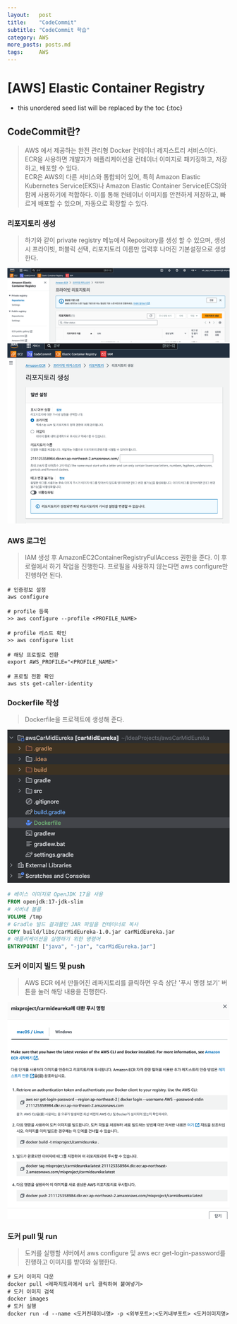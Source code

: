 ```yaml
---
layout:   post
title:    "CodeCommit"
subtitle: "CodeCommit 학습"
category: AWS
more_posts: posts.md
tags:     AWS
---
```

# [AWS] Elastic Container Registry

<!--more-->
<!-- Table of contents -->
* this unordered seed list will be replaced by the toc
{:toc}

## CodeCommit란?
> AWS 에서 제공하는 완전 관리형 Docker 컨테이너 레지스트리 서비스이다. ECR을 사용하면 개발자가 애플리케이션을 컨테이너 이미지로 패키징하고, 저장하고, 배포할 수 있다.  
> ECR은 AWS의 다른 서비스와 통합되어 있어, 특히 Amazon Elastic Kubernetes Service(EKS)나 Amazon Elastic Container Service(ECS)와 함께 사용하기에 적합하다. 이를 통해 컨테이너 이미지를 안전하게 저장하고, 빠르게 배포할 수 있으며, 자동으로 확장할 수 있다.

### 리포지토리 생성
> 하기와 같이 private registry 메뉴에서 Repository를 생성 할 수 있으며, 생성시 프라이빗, 퍼블릭 선택, 리포지토리 이름만 입력후 나머진 기본설정으로 생성 한다.

![img.png](/assets/img/AWS/ECR/img.png)
![img_1.png](/assets/img/AWS/ECR/img_1.png)

### AWS 로그인
> IAM 생성 후 AmazonEC2ContainerRegistryFullAccess 권한을 준다. 이 후 로컬에서 하기 작업을 진행한다. 프로필을 사용하지 않는다면 aws configure만 진행하면 된다.

```shell
# 인증정보 설정
aws configure

# profile 등록
>> aws configure --profile <PROFILE_NAME>

# profile 리스트 확인
>> aws configure list

# 해당 프로필로 전환
export AWS_PROFILE="<PROFILE_NAME>"

# 프로필 전환 확인
aws sts get-caller-identity
```


### Dockerfile 작성
> Dockerfile을 프로젝트에 생성해 준다.

![img_3.png](/assets/img/AWS/ECR/img_3.png)

```Dockerfile
# 베이스 이미지로 OpenJDK 17을 사용
FROM openjdk:17-jdk-slim
# 서버내 볼륨
VOLUME /tmp
# Gradle 빌드 결과물인 JAR 파일을 컨테이너로 복사
COPY build/libs/carMidEureka-1.0.jar carMidEureka.jar
# 애플리케이션을 실행하기 위한 명령어
ENTRYPOINT ["java", "-jar", "carMidEureka.jar"]
```

### 도커 이미지 빌드 및 push
> AWS ECR 에서 만들어진 레파지토리를 클릭하면 우측 상단 '푸시 명령 보기' 버튼을 눌러 해당 내용을 진행한다.

![img_2.png](/assets/img/AWS/ECR/img_2.png)

### 도커 pull 및 run
> 도커를 실행할 서버에서 aws configure 및 aws ecr get-login-password를 진행하고 이미지를 받아와 실행한다.

```shell
# 도커 이미지 다운
docker pull <레파지토리에서 url 클릭하여 붙여넣기>
# 도커 이미지 검색
docker images
# 도커 실행
docker run -d --name <도커컨테이너명> -p <외부포트>:<도커내부포트> <도커이미지명>
```
